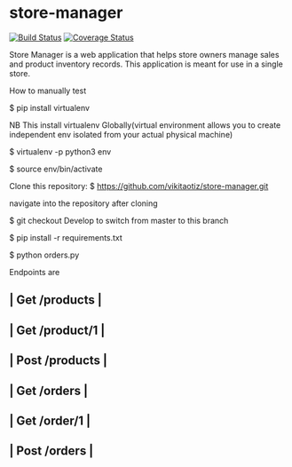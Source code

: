 # store-manager
[![Build Status](https://travis-ci.org/vikitaotiz/store-manager.svg?branch=master)](https://travis-ci.org/vikitaotiz/store-manager)
[![Coverage Status](https://coveralls.io/repos/github/vikitaotiz/store-manager/badge.svg?branch=master)](https://coveralls.io/github/vikitaotiz/store-manager?branch=master)

Store Manager is a web application that helps store owners manage sales and product inventory records. This application is meant for use in a single store.

How to manually test

$ pip install virtualenv

NB This install virtualenv Globally(virtual environment allows you to create independent env isolated from your actual physical machine)

$ virtualenv -p python3 env

$ source env/bin/activate

Clone this repository: $ https://github.com/vikitaotiz/store-manager.git

navigate into the repository after cloning

$ git checkout Develop to switch from master to this branch

$ pip install -r requirements.txt

$ python orders.py

Endpoints are

 | Get /products  | 
 ------------------
 | Get /product/1 |
 ------------------
 | Post /products |
 ------------------
 | Get /orders    |
 ------------------
 | Get /order/1   |
 ------------------
 | Post /orders   |
 ------------------
